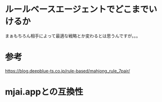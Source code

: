 # ルールベースエージェントでどこまでいけるか

まぁもちろん相手によって最適な戦略とか変わるとは思うんですが。。。

# 参考
https://blog.deepblue-ts.co.jp/rule-based/mahjong_rule_7pair/

# mjai.appとの互換性
